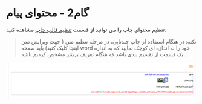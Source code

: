 # گام2  - محتوای پیام

تنظیم محتوای چاپ را می توانید از قسمت [تنظیم قالب چاپ](https://github.com/1stco/PayamGostarDocs/blob/master/Help/Settings/Personalization-crm/Overview/General-information/Set%20the-print-template/Set%20the-print-template.md)   مشاهده کنید.

> نکته: در هنگام استفاده از چاپ چندتایی، در مرحله تنظیم متن ( جهت ویرایش متن اینجا کلیک کنید) باید صفحه word  خود را به اندازه ای کوچک نمایید که به اندازه یک قسمت از تقسیم بندی باشد که هنگام تعریف پرینتر مشخص کردیم باشد .

![](advertising-sendingprint-secondstep.png)

